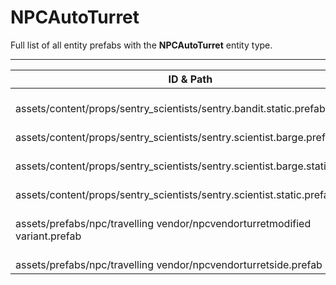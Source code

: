 # NPCAutoTurret
Full list of all <Badge type="warning" text="6"/> entity prefabs with the **NPCAutoTurret** entity type.

---
| ID & Path |
| --- |
| <Badge type="tip" text="1386184467"/> <br> assets/content/props/sentry_scientists/sentry.bandit.static.prefab |
| <Badge type="tip" text="1666912025"/> <br> assets/content/props/sentry_scientists/sentry.scientist.barge.prefab |
| <Badge type="tip" text="1202757502"/> <br> assets/content/props/sentry_scientists/sentry.scientist.barge.static.prefab |
| <Badge type="tip" text="324270742"/> <br> assets/content/props/sentry_scientists/sentry.scientist.static.prefab |
| <Badge type="tip" text="2857401739"/> <br> assets/prefabs/npc/travelling vendor/npcvendorturretmodified variant.prefab |
| <Badge type="tip" text="4291749291"/> <br> assets/prefabs/npc/travelling vendor/npcvendorturretside.prefab |
